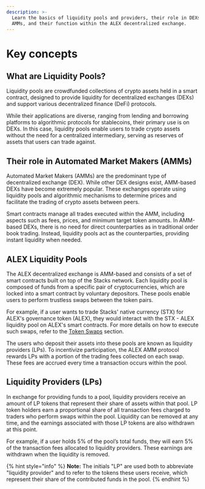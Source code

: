 ```yaml
---
description: >-
  Learn the basics of liquidity pools and providers, their role in DEXs and
  AMMs, and their function within the ALEX decentralized exchange.
---
```


# Key concepts

## What are Liquidity Pools?

Liquidity pools are crowdfunded collections of crypto assets held in a smart contract, designed to provide liquidity for decentralized exchanges (DEXs) and support various decentralized finance (DeFi) protocols.

While their applications are diverse, ranging from lending and borrowing platforms to algorithmic protocols for stablecoins, their primary use is on DEXs. In this case, liquidity pools enable users to trade crypto assets without the need for a centralized intermediary, serving as reserves of assets that users can trade against.

## Their role in Automated Market Makers (AMMs)

Automated Market Makers (AMMs) are the predominant type of decentralized exchange (DEX). While other DEX designs exist, AMM-based DEXs have become extremely popular. These exchanges operate using liquidity pools and algorithmic mechanisms to determine prices and facilitate the trading of crypto assets between peers.

Smart contracts manage all trades executed within the AMM, including aspects such as fees, prices, and minimum target token amounts. In AMM-based DEXs, there is no need for direct counterparties as in traditional order book trading. Instead, liquidity pools act as the counterparties, providing instant liquidity when needed.

## ALEX Liquidity Pools

The ALEX decentralized exchange is AMM-based and consists of a set of smart contracts built on top of the Stacks network. Each liquidity pool is composed of funds from a specific pair of cryptocurrencies, which are locked into a smart contract by voluntary depositors. These pools enable users to perform trustless swaps between the token pairs.

For example, if a user wants to trade Stacks' native currency (STX) for ALEX's governance token (ALEX), they would interact with the STX - ALEX liquidity pool on ALEX's smart contracts. For more details on how to execute such swaps, refer to the [Token Swaps](../token-swaps/) section.

The users who deposit their assets into these pools are known as liquidity providers (LPs). To incentivize participation, the ALEX AMM protocol rewards LPs with a portion of the trading fees collected on each swap. These fees are accrued every time a transaction occurs within the pool.

## Liquidity Providers (LPs)

In exchange for providing funds to a pool, liquidity providers receive an amount of LP tokens that represent their share of assets within that pool. LP token holders earn a proportional share of all transaction fees charged to traders who perform swaps within the pool. Liquidity can be removed at any time, and the earnings associated with those LP tokens are also withdrawn at this point.

For example, if a user holds 5% of the pool’s total funds, they will earn 5% of the transaction fees allocated to liquidity providers. These earnings are withdrawn when the liquidity is removed.

{% hint style="info" %}
**Note:** The initials "LP" are used both to abbreviate "liquidity provider" and to refer to the tokens these users receive, which represent their share of the contributed funds in the pool.
{% endhint %}
